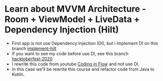 # Learn about MVVM Architecture - Room + ViewModel + LiveData + Dependency Injection (Hilt)
  
- First app is not use Dependency Injection (DI), but i implement DI on this branch [implement-hilt](https://github.com/im-o/room-mvvm-architecture/tree/implement-hilt)  
- If you want to see my code before use DI, see this branch [hacktoberfest-2020](https://github.com/im-o/room-mvvm-architecture/tree/hacktoberfest-2020)
- I rewrite this code from youtube [Coding in Flow](https://www.youtube.com/watch?v=ARpn-1FPNE4&list=PLrnPJCHvNZuDihTpkRs6SpZhqgBqPU118) and not use DI.  
- In this case we'll be rewrite this course and refactor code from Java to Kotlin.  
